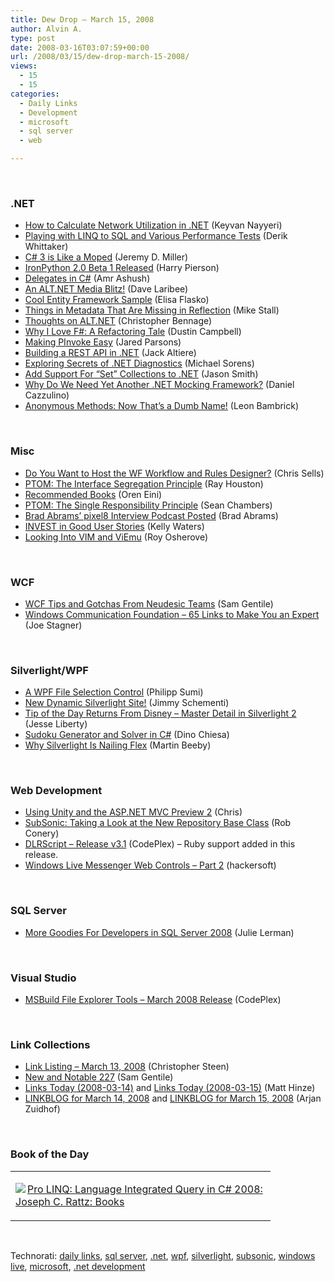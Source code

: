 ```yaml
---
title: Dew Drop – March 15, 2008
author: Alvin A.
type: post
date: 2008-03-16T03:07:59+00:00
url: /2008/03/15/dew-drop-march-15-2008/
views:
  - 15
  - 15
categories:
  - Daily Links
  - Development
  - microsoft
  - sql server
  - web

---
```

&nbsp;

### .NET

  * [How to Calculate Network Utilization in .NET][1] (Keyvan Nayyeri)
  * [Playing with LINQ to SQL and Various Performance Tests][2] (Derik Whittaker)
  * [C# 3 is Like a Moped][3] (Jeremy D. Miller)
  * [IronPython 2.0 Beta 1 Released][4] (Harry Pierson)
  * [Delegates in C#][5] (Amr Ashush)
  * [An ALT.NET Media Blitz!][6] (Dave Laribee)
  * [Cool Entity Framework Sample][7] (Elisa Flasko)
  * [Things in Metadata That Are Missing in Reflection][8] (Mike Stall)
  * [Thoughts on ALT.NET][9] (Christopher Bennage)
  * [Why I Love F#: A Refactoring Tale][10] (Dustin Campbell)
  * [Making PInvoke Easy][11] (Jared Parsons)
  * [Building a REST API in .NET][12] (Jack Altiere)
  * [Exploring Secrets of .NET Diagnostics][13] (Michael Sorens)
  * [Add Support For &#8220;Set&#8221; Collections to .NET][14] (Jason Smith)
  * [Why Do We Need Yet Another .NET Mocking Framework?][15] (Daniel Cazzulino)
  * [Anonymous Methods: Now That&#8217;s a Dumb Name!][16] (Leon Bambrick)

&nbsp;

### Misc

  * [Do You Want to Host the WF Workflow and Rules Designer?][17] (Chris Sells)
  * [PTOM: The Interface Segregation Principle][18] (Ray Houston)
  * [Recommended Books][19] (Oren Eini)
  * [PTOM: The Single Responsibility Principle][20] (Sean Chambers)
  * [Brad Abrams&#8217; pixel8 Interview Podcast Posted][21] (Brad Abrams)
  * [INVEST in Good User Stories][22] (Kelly Waters)
  * [Looking Into VIM and ViEmu][23] (Roy Osherove)

&nbsp;

### WCF

  * [WCF Tips and Gotchas From Neudesic Teams][24] (Sam Gentile)
  * [Windows Communication Foundation &#8211; 65 Links to Make You an Expert][25] (Joe Stagner)

&nbsp;

### Silverlight/WPF

  * [A WPF File Selection Control][26] (Philipp Sumi)
  * [New Dynamic Silverlight Site!][27] (Jimmy Schementi)
  * [Tip of the Day Returns From Disney &#8211; Master Detail in Silverlight 2][28] (Jesse Liberty)
  * [Sudoku Generator and Solver in C#][29] (Dino Chiesa)
  * [Why Silverlight Is Nailing Flex][30] (Martin Beeby)

&nbsp;

### Web Development

  * [Using Unity and the ASP.NET MVC Preview 2][31] (Chris)
  * [SubSonic: Taking a Look at the New Repository Base Class][32] (Rob Conery)
  * [DLRScript &#8211; Release v3.1][33] (CodePlex) &#8211; Ruby support added in this release.
  * [Windows Live Messenger Web Controls &#8211; Part 2][34] (hackersoft)

&nbsp;

### SQL Server

  * [More Goodies For Developers in SQL Server 2008][35] (Julie Lerman)

&nbsp;

### Visual Studio

  * [MSBuild File Explorer Tools &#8211; March 2008 Release][36] (CodePlex)

&nbsp;

### Link Collections

  * [Link Listing &#8211; March 13, 2008][37] (Christopher Steen)
  * [New and Notable 227][38] (Sam Gentile)
  * [Links Today (2008-03-14)][39] and [Links Today (2008-03-15)][40] (Matt Hinze)
  * [LINKBLOG for March 14, 2008][41] and [LINKBLOG for March 15, 2008][42] (Arjan Zuidhof)

&nbsp;

### Book of the Day

<div class="wlWriterSmartContent" id="scid:7dc1bd33-94bd-46fd-a20b-0131235bcd47:33f732ba-67d5-47fb-be55-52e73b8314c1" style="padding-right: 0px; display: inline; padding-left: 0px; float: none; padding-bottom: 0px; margin: 0px; padding-top: 0px">
  <table cellspacing="0" cellpadding="2" width="400" border="0" unselectable="on">
    <tr>
      <td valign="top" width="400">
        <p>
          <a title="Pro LINQ: Language Integrated Query in C# 2008: Joseph C. Rattz: Books" href="http://www.amazon.com/exec/obidos/ASIN/1590597893/alvinashcraft-20"><img data-recalc-dims="1" decoding="async" src="https://i0.wp.com/images.amazon.com/images/P/1590597893.01.MZZZZZZZ.jpg?w=660" border="0" align="left" style="float:left" />Pro LINQ: Language Integrated Query in C# 2008: Joseph C. Rattz: Books</a>
        </p>
      </td>
    </tr>
  </table>
</div>

&nbsp;

<div class="wlWriterSmartContent" id="scid:C16BAC14-9A3D-4c50-9394-FBFEF7A93539:fce16046-aa6d-4255-ad05-97c0b7221410" style="padding-right: 0px; display: inline; padding-left: 0px; padding-bottom: 0px; margin: 0px; padding-top: 0px">
  <!--dotnetkickit-->
</div>

<div class="wlWriterSmartContent" id="scid:d7bf807d-7bb0-458a-811f-90c51817d5c2:1418fee7-4488-4477-b6e8-3570698b77ed" style="padding-right: 0px; display: inline; padding-left: 0px; padding-bottom: 0px; margin: 0px; padding-top: 0px">
  <p>
    <span class="TagSite">Technorati:</span> <a href="http://technorati.com/tag/daily+links" rel="tag" class="tag">daily links</a>, <a href="http://technorati.com/tag/sql+server" rel="tag" class="tag">sql server</a>, <a href="http://technorati.com/tag/.net" rel="tag" class="tag">.net</a>, <a href="http://technorati.com/tag/wpf" rel="tag" class="tag">wpf</a>, <a href="http://technorati.com/tag/silverlight" rel="tag" class="tag">silverlight</a>, <a href="http://technorati.com/tag/subsonic" rel="tag" class="tag">subsonic</a>, <a href="http://technorati.com/tag/windows+live" rel="tag" class="tag">windows live</a>, <a href="http://technorati.com/tag/microsoft" rel="tag" class="tag">microsoft</a>, <a href="http://technorati.com/tag/.net+development" rel="tag" class="tag">.net development</a><br /><!-- StartInsertedTags: daily links, sql server, .net, wpf, silverlight, subsonic, windows live, microsoft, .net development :EndInsertedTags -->
  </p>
</div>

 [1]: http://nayyeri.net/blog/how-to-calculate-network-utilization-in-net/
 [2]: http://devlicio.us/blogs/derik_whittaker/archive/2008/03/14/playing-with-linq2sql-and-various-performance-tests.aspx
 [3]: http://codebetter.com/blogs/jeremy.miller/archive/2008/03/14/c-3-is-like-a-moped.aspx
 [4]: http://devhawk.net/2008/03/14/IronPython+20+Beta+1+Released.aspx
 [5]: http://www.c-sharpcorner.com/UploadFile/Ashush/Delegates02152008155757PM/Delegates.aspx
 [6]: http://codebetter.com/blogs/david_laribee/archive/2008/03/15/an-alt-net-media-blitz.aspx
 [7]: http://blogs.msdn.com/adonet/archive/2008/03/14/cool-entity-framework-sample.aspx
 [8]: http://blogs.msdn.com/jmstall/archive/2008/03/15/things-in-metadata-that-are-missing-in-reflection.aspx
 [9]: http://devlicio.us/blogs/christopher_bennage/archive/2008/03/15/thoughts-on-alt-net.aspx
 [10]: http://diditwith.net/2008/03/14/WhyILoveFARefactoringTale.aspx
 [11]: http://blogs.msdn.com/vbteam/archive/2008/03/14/making-pinvoke-easy.aspx
 [12]: http://www.jaltiere.com/?p=41
 [13]: http://www.devx.com/dotnet/article/37457
 [14]: http://www.codeproject.com/KB/recipes/sets.aspx
 [15]: http://www.clariusconsulting.net/blogs/kzu/archive/2008/03/15/58442.aspx
 [16]: http://www.secretgeek.net/anon_meth_misnomer.asp
 [17]: http://www.sellsbrothers.com/news/showTopic.aspx?ixTopic=2175
 [18]: http://www.lostechies.com/blogs/rhouston/archive/2008/03/14/ptom-the-interface-segregation-principle.aspx
 [19]: http://ayende.com/Blog/archive/2008/03/15/Recommended-Books.aspx
 [20]: http://www.lostechies.com/blogs/sean_chambers/archive/2008/03/15/ptom-single-responsibility-principle.aspx
 [21]: http://blogs.msdn.com/brada/archive/2008/03/15/brad-abrams-pixel8-interview-podcast-posted.aspx
 [22]: http://kw-agiledevelopment.blogspot.com/2008/03/invest-in-good-user-stories_11.html
 [23]: http://weblogs.asp.net/rosherove/archive/2008/03/15/looking-into-vim-and-viemu.aspx
 [24]: http://samgentile.com/blogs/samgentile/archive/2008/03/14/wcf-tips-and-gotchas-from-neudesic-teams.aspx
 [25]: http://www.joeon.net/post/2008/03/windows-communication-foundation---65-links-to-make-you-an-expert!.aspx
 [26]: http://www.hardcodet.net/2008/03/wpf-file-selection-control
 [27]: http://jimmy.schementi.com/blog/2008/03/new-dynamic-silverlight-site.html
 [28]: http://silverlight.net/blogs/jesseliberty/archive/2008/03/15/tip-of-the-day-returns-from-disney-master-detail-in-silverlight-2.aspx
 [29]: http://blogs.msdn.com/dotnetinterop/archive/2008/03/14/sudoku-generator-and-solver-in-c.aspx
 [30]: http://www.thewayithink.co.uk/post/Why-Silverlight-is-nailing-Flex.aspx
 [31]: http://www.tavaresstudios.com/Blog/post/Using-Unity-and-the-ASPNET-MVC-Preview-2.aspx
 [32]: http://blog.wekeroad.com/2008/03/14/subsonic-taking-a-look-at-the-new-repository-base-class/
 [33]: http://www.codeplex.com/DLRScript/Release/ProjectReleases.aspx?ReleaseId=11657
 [34]: http://www.liveside.net/blogs/developer/archive/2008/03/14/windows-live-messenger-web-controls-part-2.aspx
 [35]: http://www.thedatafarm.com/blog/2008/03/15/moregoodiesfordevelopersinsqlserver2008.aspx
 [36]: http://www.codeplex.com/MSBuildTools/Release/ProjectReleases.aspx?ReleaseId=11659
 [37]: http://dotnetjunkies.com/WebLog/csteen/archive/2008/03/14/453896.aspx
 [38]: http://samgentile.com/blogs/samgentile/archive/2008/03/14/new-and-notable-227.aspx
 [39]: http://mhinze.com/links-today-2008-03-14/
 [40]: http://mhinze.com/links-today-2008-03-15/
 [41]: http://arjansworld.blogspot.com/2008/03/linkblog-for-march-14-2008.html
 [42]: http://arjansworld.blogspot.com/2008/03/linkblog-for-march-15-2008.html